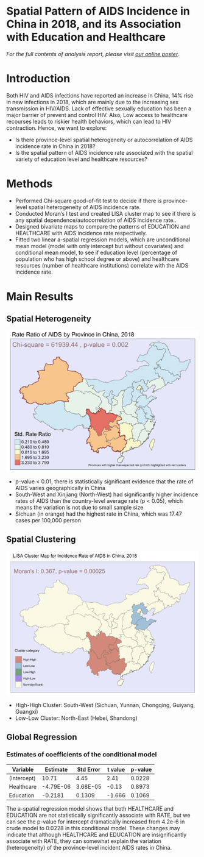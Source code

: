 # Spatial Pattern of AIDS Incidence in China in 2018, and its Association with Education and Healthcare

*For the full contents of analysis report, please visit [our online poster](https://spatialepi563.wordpress.com/2020/11/18/group-16/)*.

# Introduction

Both HIV and AIDS infections have reported an increase in China, 14% rise in new infections in 2018, which are mainly due to the increasing sex transmission in HIV/AIDS. Lack of effective sexually education has been a major barrier of prevent and control HIV. Also, Low access to healthcare recourses leads to riskier health behaviors, which can lead to HIV contraction. Hence, we want to explore:
- Is there province-level spatial heterogeneity or autocorrelation of AIDS incidence rate in China in 2018?
- Is the spatial pattern of AIDS incidence rate associated with the spatial variety of education level and healthcare resources?

# Methods

- Performed Chi-square good-of-fit test to decide if there is province-level spatial heterogeneity of AIDS incidence rate.
- Conducted Moran’s I test and created LISA cluster map to see if there is any spatial dependence/autocorrelation of AIDS incidence rate..
- Designed bivariate maps to compare the patterns of EDUCATION and HEALTHCARE with AIDS incidence rate respectively.
- Fitted two linear a-spatial regression models, which are unconditional mean model (model with only intercept but without covariates) and conditional mean model, to see if education level (percentage of population who has high school degree or above) and healthcare resources (number of healthcare institutions) correlate with the AIDS incidence rate. 

# Main Results

## Spatial Heterogeneity

![alt text](https://github.com/Holin-Chen/Chinese-HIV-Spatial-Analysis/blob/main/plots/SMR%20map.png)

- p-value < 0.01, there is statistically significant evidence that the rate of AIDS varies geographically in China
- South-West and Xinjiang (North-West) had significantly higher incidence rates of AIDS than the country-level average rate (p < 0.05), which means the variation is not due to small sample size
- Sichuan (in orange) had the highest rate in China, which was 17.47 cases per 100,000 person

## Spatial Clustering

![alt text](https://github.com/Holin-Chen/Chinese-HIV-Spatial-Analysis/blob/main/plots/LISA%20Cluster%20map.png)

- High-High Cluster: South-West (Sichuan, Yunnan, Chongqing, Guiyang, Guangxi)
- Low-Low Cluster: North-East (Hebei, Shandong)

## Global Regression

### Estimates of coefficients of the conditional model

| **Variable** | **Estimate** |	**Std Error** | **t value** | **p-value** |
| ----------- | ----------- | ----------- | ----------- | ----------- |
| (Intercept) |	10.71 |	4.45 | 2.41 | 0.0228 |
| Healthcare | -4.79E-06 | 3.68E-05 | -0.13 | 0.8973 |
| Education | -0.2181 |	0.1309 | -1.666 | 0.1069 |

The a-spatial regression model shows that both HEALTHCARE and EDUCATION are not statistically significantly associate with RATE, but we can see the p-value for intercept dramatically increased from 4.2e-6 in crude model to 0.0228 in this conditional model. These changes may indicate that although HEALTHCARE and EDUCATION are insignificantly associate with RATE, they can somewhat explain the variation (heterogeneity) of the province-level incident AIDS rates in China.
